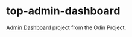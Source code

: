 # top-admin-dashboard
[Admin Dashboard](https://www.theodinproject.com/lessons/node-path-intermediate-html-and-css-admin-dashboard) project from the Odin Project.
